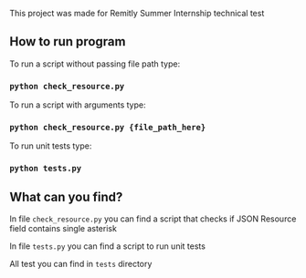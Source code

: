 This project was made for Remitly Summer Internship technical test

## How to run program

To run a script without passing file path type:

### `python check_resource.py`

To run a script with arguments type:

### `python check_resource.py {file_path_here}`

To run unit tests type:

### `python tests.py`

## What can you find?

In file `check_resource.py` you can find a script that checks if JSON Resource field contains single asterisk

In file `tests.py` you can find a script to run unit tests

All test you can find in `tests` directory